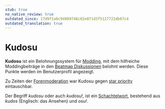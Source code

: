 ```yaml
---
stub: true
no_native_review: true
outdated_since: 17d9f1a0c94989748c02e071d3f5127721db07c4
outdated_translation: true
---
```


# Kudosu

**Kudosu** ist ein Belohnungssystem für [Modding](/wiki/Modding), mit dem hilfreiche Moddingbeiträge in den [Beatmap Diskussionen](/wiki/Beatmap_discussion) belohnt werden. Diese Punkte werden im Benutzerprofil angezeigt.

Zu Zeiten der [Forenmoderation](/wiki/Modding/Forum_modding) war Kudosu gegen [star priority](/wiki/Modding/Star_priority) eintauschbar.

Der Begriff *kudosu* oder auch *kudosu!*, ist ein [Schachtelwort](https://de.wikipedia.org/wiki/Kontamination_(Sprachwissenschaft)), bestehend aus *kudos* (Englisch: das Ansehen) und *osu!*.

